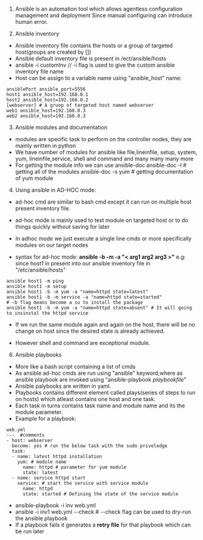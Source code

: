 1. Ansible is an automation tool which allows agentless configuration management 
   and deployment 
   Since manual configuring can introduce human error.


2. Ansible inventory 
* Ansible inventory file contains the hosts or a group of targeted host(groups are created by [])
* Ansible default inventory file is present in /ect/ansible/hosts 
* ansible -i customInv // -i flag is used to give the custom ansible inventory file name
* Host can be assign to a variable name using "ansible_host" name:
```
ansiblePort ansible_port=5556
host1 ansible_host=192.168.0.1 
host2 ansible_host=192.168.0.2
[webserver] # A gruop of targeted host named webserver 
web1 ansible_host=192.168.0.3
web2 ansible_host=192.168.0.3
```

3. Ansible modules and documentation 
* modules are specific task to perform on the controller nodes, they are mainly written in python
* We have number of modules for ansible like
file,lineinfile, setup, system, yum, lineinfile,service,  shell and command and many many many more
* For getting the module info we can use ansible-doc 
  ansible-doc -l  # getting all of the modules 
  ansible-doc -s yum # getting documentation of yum module
  

4. Using ansible in AD-HOC mode:
* ad-hoc cmd are similar to bash cmd except it can run on multiple host 
present inventory file. 
* ad-hoc mode is mainly used to test module on targeted host or to do things
  quickly without saving for later 
* In adhoc mode we just execute a single line cmds or more specifically 
modules on our target nodes 

* syntax for ad-hoc mode:
**ansible <HOST> -b -m <module-name> -a "< arg1 arg2 arg3 >"**
e.g: since host1 in present into our ansible inventory file
in "/etc/ansible/hosts"
```
ansible host1 -m ping
ansible host1 -m setup
ansible host1 -b -m yum -a "name=httpd state=latest" 
ansible host1 -b -m service -a "name=httpd state=started"
# -b flag means become a su to install the package
ansible host1 -b -m yum -a "name=httpd state=absent" # It will going to insinstal the httpd service
```
* If we run the same  module again and again on the host, there will be no change on host since the desired 
state is already achieved.

* However shell and command are exceptional module.


6. Ansible playbooks

* More like a bash script containing a list of cmds 
* As ansible ad-hoc cmds are run using "ansible" keyword,where as ansible playbook 
are invoked using "ansible-playbook *playbookfile*"
* Ansible palybooks are written in yaml.
* Playbooks contains different element called plays(series of steps to run on hosts) which atleast contains 
	one host and one task.
* Each task in turns contains task name and module name and its the module parameter.
* Example for a playbook:
```
web.yml 
---  #comments 
- host: webserver
  become: yes # run the below task with the sudo priveledge 
  task: 
  - name: latest httpd installation
    yum: # module name 
      name: httpd # parameter for yum module 
      state: latest
  - name: service httpd start
  	service: # start the service with service module 
  	  name: httpd
  	  state: started # Defining the state of the service module
```

* ansible-playbook -i inv web.yml 
* ansible -i inv1 web.yml --check # --check flag can be used to dry-run the ansible playbook
* If a playbook fails it generates a **retry file** for that playbook which can be run later




